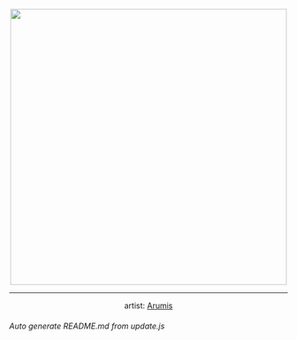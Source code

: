 
<p align="center">
  <img width="500" src="https://nekos.best/api/v2/neko/0736.png">
  <hr/>
  <center>
    artist: <a href="https://www.pixiv.net/en/artworks/96935029">Arumis</a>
  </center>
</p>


###### Auto generate README.md from update.js

